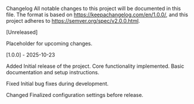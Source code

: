 
Changelog
All notable changes to this project will be documented in this file.
The format is based on https://keepachangelog.com/en/1.0.0/, and this project adheres to https://semver.org/spec/v2.0.0.html.

[Unreleased]

Placeholder for upcoming changes.

[1.0.0] - 2025-10-23

Added
Initial release of the project.
Core functionality implemented.
Basic documentation and setup instructions.

Fixed
Initial bug fixes during development.

Changed
Finalized configuration settings before release.
